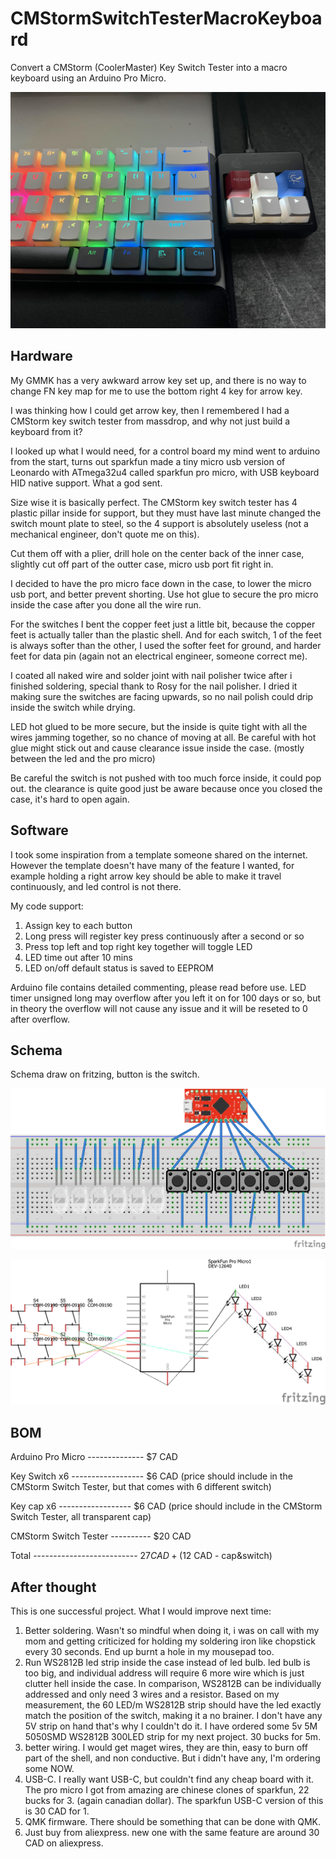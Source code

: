 # CMStormSwitchTesterMacroKeyboard

Convert a CMStorm (CoolerMaster) Key Switch Tester into a macro keyboard using an Arduino Pro Micro.

![image](https://github.com/MingyaoLiu/CMStormSwitchTesterMacroKeyboard/blob/main/IMG_0317.jpg)

## Hardware

My GMMK has a very awkward arrow key set up, and there is no way to change FN key map for me to use the bottom right 4 key for arrow key.

I was thinking how I could get arrow key, then I remembered I had a CMStorm key switch tester from massdrop, and why not just build a keyboard from it?

I looked up what I would need, for a control board my mind went to arduino from the start, turns out sparkfun made a tiny micro usb version of Leonardo with ATmega32u4 called sparkfun pro micro, with USB keyboard HID native support. What a god sent.

Size wise it is basically perfect. The CMStorm key switch tester has 4 plastic pillar inside for support, but they must have last minute changed the switch mount plate to steel, so the 4 support is absolutely useless (not a mechanical engineer, don't quote me on this).

Cut them off with a plier, drill hole on the center back of the inner case, slightly cut off part of the outter case, micro usb port fit right in.

I decided to have the pro micro face down in the case, to lower the micro usb port, and better prevent shorting. Use hot glue to secure the pro micro inside the case after you done all the wire run.

For the switches I bent the copper feet just a little bit, because the copper feet is actually taller than the plastic shell. And for each switch, 1 of the feet is always softer than the other, I used the softer feet for ground, and harder feet for data pin (again not an electrical engineer, someone correct me).

I coated all naked wire and solder joint with nail polisher twice after i finished soldering, special thank to Rosy for the nail polisher. I dried it making sure the switches are facing upwards, so no nail polish could drip inside the switch while drying.

LED hot glued to be more secure, but the inside is quite tight with all the wires jamming together, so no chance of moving at all. Be careful with hot glue might stick out and cause clearance issue inside the case. (mostly between the led and the pro micro)

Be careful the switch is not pushed with too much force inside, it could pop out. the clearance is quite good just be aware because once you closed the case, it's hard to open again.


## Software

I took some inspiration from a template someone shared on the internet. However the template doesn't have many of the feature I wanted, for example holding a right arrow key should be able to make it travel continuously, and led control is not there.

My code support:
1. Assign key to each button
2. Long press will register key press continuously after a second or so
3. Press top left and top right key together will toggle LED
4. LED time out after 10 mins
5. LED on/off default status is saved to EEPROM

Arduino file contains detailed commenting, please read before use.
LED timer unsigned long may overflow after you left it on for 100 days or so, but in theory the overflow will not cause any issue and it will be reseted to 0 after overflow.

## Schema

Schema draw on fritzing, button is the switch.

![schema](https://github.com/MingyaoLiu/CMStormSwitchTesterMacroKeyboard/blob/main/Untitled%20Sketch_bb.png)

![schema2](https://github.com/MingyaoLiu/CMStormSwitchTesterMacroKeyboard/blob/main/Untitled%20Sketch_schem.png)

## BOM

Arduino Pro Micro -------------- $7 CAD

Key Switch x6 ------------------ $6 CAD (price should include in the CMStorm Switch Tester, but that comes with 6 different switch)

Key cap x6 ------------------ $6 CAD (price should include in the CMStorm Switch Tester, all transparent cap)

CMStorm Switch Tester ---------- $20 CAD

Total -------------------------- $27 CAD + ($12 CAD - cap&switch)

## After thought

This is one successful project. What I would improve next time:
1. Better soldering. Wasn't so mindful when doing it, i was on call with my mom and getting criticized for holding my soldering iron like chopstick every 30 seconds. End up burnt a hole in my mousepad too.
2. Run WS2812B led strip inside the case instead of led bulb. led bulb is too big, and individual address will require 6 more wire which is just clutter hell inside the case. In comparison, WS2812B can be individually addressed and only need 3 wires and a resistor. Based on my measurement, the 60 LED/m WS2812B strip should have the led exactly match the position of the switch, making it a no brainer. I don't have any 5V strip on hand that's why I couldn't do it. I have ordered some 5v 5M 5050SMD WS2812B 300LED strip for my next project. 30 bucks for 5m.
3. better wiring. I would get maget wires, they are thin, easy to burn off part of the shell, and non conductive. But i didn't have any, I'm ordering some NOW.
4. USB-C. I really want USB-C, but couldn't find any cheap board with it. The pro micro I got from amazing are chinese clones of sparkfun, 22 bucks for 3. (again canadian dollar). The sparkfun USB-C version of this is 30 CAD for 1.
5. QMK firmware. There should be something that can be done with QMK.
6. Just buy from aliexpress. new one with the same feature are around 30 CAD on aliexpress.

